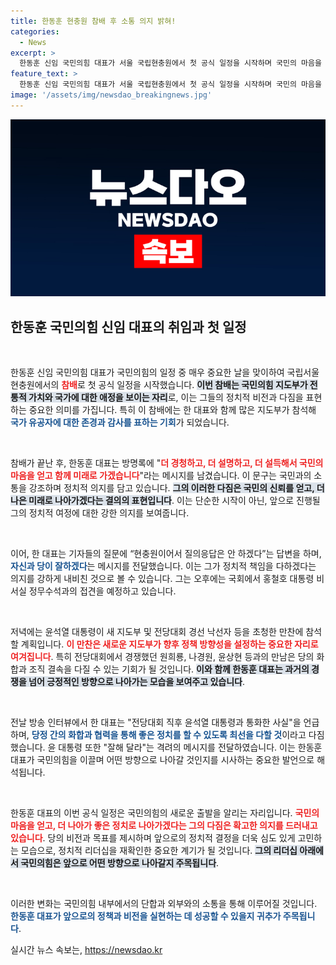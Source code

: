 ```yaml
---
title: 한동훈 현충원 참배 후 소통 의지 밝혀!
categories:
  - News
excerpt: >
  한동훈 신임 국민의힘 대표가 서울 국립현충원에서 첫 공식 일정을 시작하며 국민의 마음을 얻겠다고 선언했다. 잇따른 만남과 다짐 속, 당의 미래에 대한 기대감이 고조되고 있다. 클릭해서 더 알아보세요!
feature_text: >
  한동훈 신임 국민의힘 대표가 서울 국립현충원에서 첫 공식 일정을 시작하며 국민의 마음을 얻겠다고 선언했다. 잇따른 만남과 다짐 속, 당의 미래에 대한 기대감이 고조되고 있다. 클릭해서 더 알아보세요!
image: '/assets/img/newsdao_breakingnews.jpg'
---
```


<p><img src="/assets/img/newsdao_breakingnews.jpg" alt="ranknews 속보" /></p>

<h2 data-ke-size="size26">한동훈 국민의힘 신임 대표의 취임과 첫 일정</h2>

<p data-ke-size="size16">&nbsp;</p>

<p>한동훈 신임 국민의힘 대표가 국민의힘의 일정 중 매우 중요한 날을 맞이하여 국립서울현충원에서의 <b><span style="color: #ee2323;">참배</span></b>로 첫 공식 일정을 시작했습니다. <b><span style="background-color: #21538527;">이번 참배는 국민의힘 지도부가 전통적 가치와 국가에 대한 애정을 보이는 자리</span></b>로, 이는 그들의 정치적 비전과 다짐을 표현하는 중요한 의미를 가집니다. 특히 이 참배에는 한 대표와 함께 많은 지도부가 참석해 <b><span style="color: #1a5490;">국가 유공자에 대한 존경과 감사를 표하는 기회</span></b>가 되었습니다.</p>

<p data-ke-size="size16">&nbsp;</p>

<p>참배가 끝난 후, 한동훈 대표는 방명록에 "<b><span style="color: #ee2323;">더 경청하고, 더 설명하고, 더 설득해서 국민의 마음을 얻고 함께 미래로 가겠습니다</span></b>"라는 메시지를 남겼습니다. 이 문구는 국민과의 소통을 강조하며 정치적 의지를 담고 있습니다. <b><span style="background-color: #21538527;">그의 이러한 다짐은 국민의 신뢰를 얻고, 더 나은 미래로 나아가겠다는 결의의 표현입니다</span></b>. 이는 단순한 시작이 아닌, 앞으로 진행될 그의 정치적 여정에 대한 강한 의지를 보여줍니다.</p>

<p data-ke-size="size16">&nbsp;</p>

<p>이어, 한 대표는 기자들의 질문에 “현충원이어서 질의응답은 안 하겠다”는 답변을 하며, <b><span style="color: #1a5490;">자신과 당이 잘하겠다</span></b>는 메시지를 전달했습니다. 이는 그가 정치적 책임을 다하겠다는 의지를 강하게 내비친 것으로 볼 수 있습니다. 그는 오후에는 국회에서 홍철호 대통령 비서실 정무수석과의 접견을 예정하고 있습니다.</p>

<p data-ke-size="size16">&nbsp;</p>

<p>저녁에는 윤석열 대통령이 새 지도부 및 전당대회 경선 낙선자 등을 초청한 만찬에 참석할 계획입니다. <b><span style="color: #ee2323;">이 만찬은 새로운 지도부가 향후 정책 방향성을 설정하는 중요한 자리로 여겨집니다</span></b>. 특히 전당대회에서 경쟁했던 원희룡, 나경원, 윤상현 등과의 만남은 당의 화합과 조직 결속을 다질 수 있는 기회가 될 것입니다. <b><span style="background-color: #21538527;">이와 함께 한동훈 대표는 과거의 경쟁을 넘어 긍정적인 방향으로 나아가는 모습을 보여주고 있습니다</span></b>.</p>

<p data-ke-size="size16">&nbsp;</p>

<p>전날 방송 인터뷰에서 한 대표는 "전당대회 직후 윤석열 대통령과 통화한 사실"을 언급하며, <b><span style="color: #1a5490;">당정 간의 화합과 협력을 통해 좋은 정치를 할 수 있도록 최선을 다할 것</span></b>이라고 다짐했습니다. 윤 대통령 또한 "잘해 달라"는 격려의 메시지를 전달하였습니다. 이는 한동훈 대표가 국민의힘을 이끌며 어떤 방향으로 나아갈 것인지를 시사하는 중요한 발언으로 해석됩니다.</p>

<p data-ke-size="size16">&nbsp;</p>

<p>한동훈 대표의 이번 공식 일정은 국민의힘의 새로운 출발을 알리는 자리입니다. <b><span style="color: #ee2323;">국민의 마음을 얻고, 더 나아가 좋은 정치로 나아가겠다는 그의 다짐은 확고한 의지를 드러내고 있습니다</span></b>. 당의 비전과 목표를 제시하며 앞으로의 정치적 결정을 더욱 심도 있게 고민하는 모습으로, 정치적 리더십을 재확인한 중요한 계기가 될 것입니다. <b><span style="background-color: #21538527;">그의 리더십 아래에서 국민의힘은 앞으로 어떤 방향으로 나아갈지 주목됩니다</span></b>. </p>

<p data-ke-size="size16">&nbsp;</p>

<p>이러한 변화는 국민의힘 내부에서의 단합과 외부와의 소통을 통해 이루어질 것입니다. <b><span style="color: #1a5490;">한동훈 대표가 앞으로의 정책과 비전을 실현하는 데 성공할 수 있을지 귀추가 주목됩니다</span></b>.</p>
실시간 뉴스 속보는, <a href="https://newsdao.kr" rel="dofollow">https://newsdao.kr</a>


